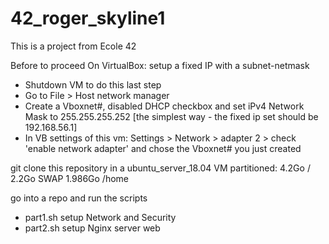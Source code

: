 # 42_roger_skyline1
This is a project from Ecole 42

Before to proceed
On VirtualBox: setup a fixed IP with a subnet-netmask

- Shutdown VM to do this last step
- Go to File > Host network manager
- Create a Vboxnet#, disabled DHCP checkbox and set iPv4 Network Mask to 255.255.255.252
[the simplest way - the fixed ip set should be 192.168.56.1]
- In VB settings of this vm: Settings > Network > adapter 2 > check 'enable network adapter' and chose the Vboxnet# you just created

git clone this repository in a ubuntu_server_18.04 VM
partitioned:
4.2Go /
2.2Go SWAP
1.986Go /home

go into a repo and run the scripts
  - part1.sh setup Network and Security
  - part2.sh setup Nginx server web
